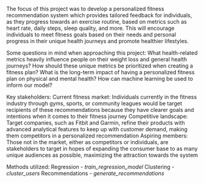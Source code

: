 The focus of this project was to develop a personalized fitness recommendation system which provides tailored feedback for individuals, as they progress towards an exercise routine, based on metrics such as heart rate, daily steps, sleep quality, and more. This will encourage individuals to meet fitness goals based on their needs and personal progress in their unique health journeys and promote healthier lifestyles.

Some questions in mind when approaching this project:
What health-related metrics heavily influence people on their weight loss and general health journeys?
How should these unique metrics be prioritized when creating a fitness plan?
What is the long-term impact of having a personalized fitness plan on physical and mental health?
How can machine learning be used to inform our model?

Key stakeholders:
Current fitness market: Individuals currently in the fitness industry through gyms, sports, or community leagues would be target recipients of these recommendations because they have clearer goals and intentions when it comes to their fitness journey
Competitive landscape: Target companies, such as Fitbit and Garmin, refine their products with advanced analytical features to keep up with customer demand, making them competitors in a personalized recommendation
Aspiring members: Those not in the market, either as competitors or individuals, are stakeholders to target in hopes of expanding the consumer base to as many unique audiences as possible, maximizing the attraction towards the system

Methods utilized:
Regression - _train_regression_model_
Clustering - _cluster_users_
Recommendations - _generate_recommendations_
